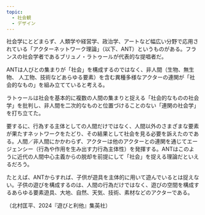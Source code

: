 ```yaml
---
topic:
  - 社会観
  - デザイン
---
```

社会学にとどまらず、人類学や経営学、政治学、アートなど幅広い分野で応用されている「アクターネットワーク理論」（以下、ANT）というものがある。フランスの社会学者であるブリュノ・ラトゥールが代表的な提唱者だ。

ANTは人びとの集まりが「社会」を構成するのではなく、非人間（生物、無生物、 人工物、技術などあらゆる要素）を含む異種多様なアクターの連関が「社会的なもの」を組み立てていると考える。

ラトゥールは社会を基本的に複数の人間の集まりと捉える「社会的なものの社会学」を批判し、非人間を二次的なものと位置づけることのない「連関の社会学」を打ち立てた。

要するに、行為する主体としての人間だけではなく、人間以外のさまざまな要素が果たすネットワークをたどり、その結果として社会を見る必要を訴えたのである。人間／非人間にかかわらず、アクターは他のアクターとの連関を通じてエージェンシー（行為や作用を生み出す力行為主体性）を発揮する。ANTはこのように近代の人間中心主義からの脱却を前提にして「社会」を捉える理論だといえるだろう。

たとえば、ANTからすれば、子供が遊具を主体的に用いて遊んでいるとは捉えない。子供の遊びを構成するのは、人間の行為だけではなく、遊びの空間を構成するあらゆる要素遊具、大地、自然、天気、技術、素材などのアクターである。

（北村匡平、2024『遊びと利他』集英社）